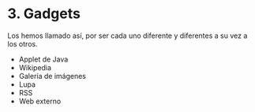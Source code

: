 
# 3. Gadgets

Los hemos llamado así, por ser cada uno diferente y diferentes a su vez a los otros.

- Applet de Java
- Wikipedia
- Galería de imágenes
- Lupa
- RSS
- Web externo
